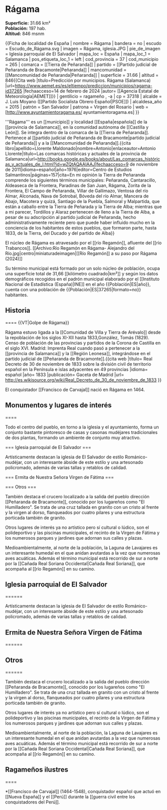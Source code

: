 # Rágama

**Superficie:** 31.66 km²  
**Población:** 197 hab.  
**Altitud:** 846 msnm  

{{Ficha de localidad de España
| nombre = Rágama
| bandera = no
| escudo = Escudo_de_Rágama.svg
| imagen = Rágama, iglesia.JPG
| pie_de_imagen = Iglesia parroquial de El Salvador
| mapa_loc = España
| mapa_loc_1 = Salamanca
| pos_etiqueta_loc_1 = left
| cod_provincia = 37
| cod_municipio = 265
| comarca = [[Tierra de Peñaranda]]
| partido = [[Partido judicial de Peñaranda de Bracamonte|Peñaranda]]
| mancomunidad = [[Mancomunidad de Peñaranda|Peñaranda]]
| superficie = 31.66
| altitud = 846<ref>{{Cita web |título=Predicción por municipios. Rágama (Salamanca) |url=https://www.aemet.es/es/eltiempo/prediccion/municipios/ragama-id37265 |fechaacceso=14 de febrero de 2024 |autor= [[Agencia Estatal de Meteorología|AEMET]]}}</ref>
| gentilicio = ragameño , -a
| cp = 37318
| alcalde = J. Luis Moyano ([[Partido Socialista Obrero Español|PSOE]])
| alcaldesa_año = 2015
| patrón = San Salvador
| patrona = Virgen del Rosario
| web = [http://www.ayuntamientoragama.es/ ayuntamientoragama.es]
}}

'''Rágama''' es un [[municipio]] y localidad [[España|española]] de la [[provincia de Salamanca]], en la comunidad autónoma de [[Castilla y León]]. Se integra dentro de la comarca de la [[Tierra de Peñaranda]]. Pertenece al [[partido judicial de Peñaranda de Bracamonte|partido judicial de Peñaranda]] y a la [[Mancomunidad de Peñaranda]].<ref name=ref_duplicada_1>{{cita libro|apellido=Llorente Maldonado|nombre=Antonio|enlaceautor=Antonio Llorente|título=Las comarcas históricas y actuales de la provincia de Salamanca|url=http://books.google.es/books/about/Las_comarcas_históricas_y_actuales_de_l.html?id=wZQtAQAAIAAJ|fechaacceso=9 de noviembre de 2011|idioma=español|año=1976|editor=Centro de Estudios Salmantinos|páginas=157|cita=En mi opinión la Tierra de Peñaranda comprende los siguientes términos municipales: Peñaranda, Cantaracillo, Aldeaseca de la Frontera, Paradinas de San Juan, Rágama, Zorita de la Frontera, El Campo de Peñaranda, Villar de Gallimazo, Ventosa del río Almar, Alconada, Nava de Sotrobal, Bóveda del río Almar, Mancera de Abajo, Macotera y quizá, Santiago de la Puebla, Salmoral y Malpartida, que están a caballo entre la Tierra de Peñarada y la Tierra de Alba; mientras que a mi parecer, Tordillos y Alaraz pertenecen de lleno a la Tierra de Alba, a pesar de su adscripción al partido judicial de Peñaranda, hecho administrativamente reciente pero que puede haber influido mucho en la conciencia de los habitantes de estos pueblos, que formaron parte, hasta 1833, de la Tierra, del Ducado y del partido de Alba}}</ref>

El núcleo de Rágama es atravesado por el [[río Regamón]], afluente del [[río Trabancos]].
[[Archivo:Río Regamón en Rágama- Alejandro del Río.jpg|centro|miniaturadeimagen|[[Río Regamón]] a su paso por Rágama (2024)]]

Su término municipal está formado por un solo núcleo de población, ocupa una superficie total de 31,66&nbsp;[[kilómetro cuadrado|km²]] y según los datos demográficos recogidos en el padrón municipal elaborado por el [[Instituto Nacional de Estadística (España)|INE]] en el año {{Población|ES|año}}, cuenta con una población de {{Población|ES|37265|formato=no}} habitantes.

## Historia

====
{{VT|Golpe de Rágama}}

Rágama estuvo ligada a la [[Comunidad de Villa y Tierra de Arévalo]] desde la repoblación de los siglos XI-XII hasta 1833,<ref>González, Tomás (1829). Censo de población de las provincias y partidos de la Corona de Castilla en el siglo XVI. Madrid: Imprenta Real</ref> cuando pasó a pertenecer a la [[provincia de Salamanca]] y la [[Región Leonesa]], integrándose en el partido judicial de [[Peñaranda de Bracamonte]].<ref>{{cita web |título= Real Decreto de 30 de noviembre de 1833 sobre la división civil de territorio español en la Península e islas adyacentes en 49 provincias |idioma= español |año= 1833 |publicación= Gaceta de Madrid |url= http://es.wikisource.org/wiki/Real_Decreto_de_30_de_noviembre_de_1833 }}</ref>

El conquistador [[Francisco de Carvajal]] nació en Rágama en 1464.

## Monumentos y lugares de interés

====

Todo el centro del pueblo, en torno a la iglesia y el ayuntamiento, forma un conjunto bastante pintoresco de casas y casonas mudéjares tradicionales de dos plantas, formando un ambiente de conjunto muy atractivo.

=== Iglesia parroquial de El Salvador ===

Artísticamente destacan la iglesia de El Salvador de estilo Románico-mudéjar, con un interesante ábside de este estilo y una artesonado policromado, además de varias tallas y retablos de calidad.

=== Ermita de Nuestra Señora Virgen de Fátima ===

=== Otros ===

También destaca el crucero localizado a la salida del pueblo dirección [[Peñaranda de Bracamonte]], conocido por los lugareños como "El Humilladero". Se trata de una cruz tallada en granito con un cristo al frente y la virgen al dorso, flanqueados por cuatro pilares y una estructura porticada también de granito.

Otros lugares de interés ya no artístico pero sí cultural o lúdico, son el polideportivo y las piscinas municipales, el recinto de la Virgen de Fátima y los numerosos parques y jardines que adornan sus calles y plazas.

Medioambientalmente, al norte de la población, la Laguna de Lavajares es un interesante humedal en el que anidan avutardas a la vez que numerosas aves acuáticas. Además el término municipal está recorrido de sur a norte por la [[Cañada Real Soriana Occidental|Cañada Real Soriana]], que acompaña al [[río Regamón]] en su camino.

## Iglesia parroquial de El Salvador

======

Artísticamente destacan la iglesia de El Salvador de estilo Románico-mudéjar, con un interesante ábside de este estilo y una artesonado policromado, además de varias tallas y retablos de calidad.

## Ermita de Nuestra Señora Virgen de Fátima

======

## Otros

======

También destaca el crucero localizado a la salida del pueblo dirección [[Peñaranda de Bracamonte]], conocido por los lugareños como "El Humilladero". Se trata de una cruz tallada en granito con un cristo al frente y la virgen al dorso, flanqueados por cuatro pilares y una estructura porticada también de granito.

Otros lugares de interés ya no artístico pero sí cultural o lúdico, son el polideportivo y las piscinas municipales, el recinto de la Virgen de Fátima y los numerosos parques y jardines que adornan sus calles y plazas.

Medioambientalmente, al norte de la población, la Laguna de Lavajares es un interesante humedal en el que anidan avutardas a la vez que numerosas aves acuáticas. Además el término municipal está recorrido de sur a norte por la [[Cañada Real Soriana Occidental|Cañada Real Soriana]], que acompaña al [[río Regamón]] en su camino.

## Ragameños ilustres

====

*[[Francisco de Carvajal]] (1464-1548), conquistador español que actuó en [[Nueva España]] y el [[Perú]] durante la [[guerra civil entre los conquistadores del Perú]].